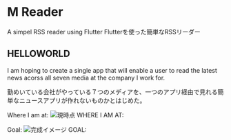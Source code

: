 # M Reader

A simpel RSS reader using Flutter
Flutterを使った簡単なRSSリーダー

## HELLOWORLD

I am hoping to create a single app that will enable a user to read the latest news acorss all seven media at the company I work for. 

勤めいている会社がやっている７つのメディアを、一つのアプリ経由で見れる簡単なニュースアプリが作れないものかとはじめた。

Where I am at:
![現時点 WHERE I AM AT: ](https://i.imgur.com/JPNDsto.png)

Goal:
![完成イメージ GOAL:](https://i.imgur.com/C9z0wxX.png)

